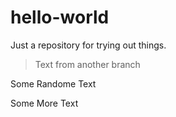 # hello-world
Just a repository for trying out things.

> Text from another branch

Some Randome Text

Some More Text